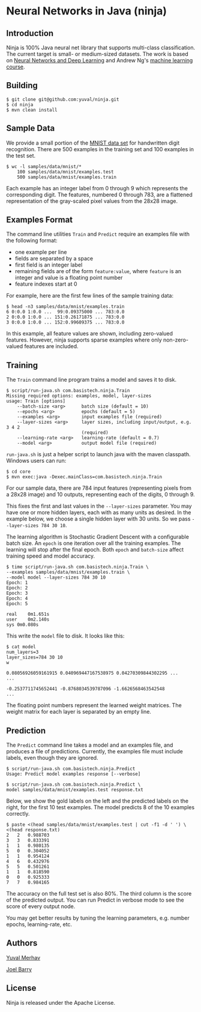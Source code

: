 Neural Networks in Java (ninja)
===============================

Introduction
------------

Ninja is 100% Java neural net library that supports multi-class
classification.  The current target is small- or medium-sized
datasets.  The work is based on [Neural Networks and Deep
Learning](http://neuralnetworksanddeeplearning.com/) and Andrew Ng's
[machine learning course](https://www.coursera.org/learn/machine-learning).

Building
--------

```
$ git clone git@github.com:yuval/ninja.git
$ cd ninja
$ mvn clean install
```

Sample Data
-----------

We provide a small portion of the [MNIST data
set](http://www.deeplearning.net/tutorial/gettingstarted.html) for
handwritten digit recognition.  There are 500 examples in the training
set and 100 examples in the test set.

```
$ wc -l samples/data/mnist/*
    100 samples/data/mnist/examples.test
    500 samples/data/mnist/examples.train
```

Each example has an integer label from 0 through 9 which represents
the corresponding digit.  The features, numbered 0 through 783, are a
flattened representation of the gray-scaled pixel values from the
28x28 image.

Examples Format
---------------

The command line utilities `Train` and `Predict` require an examples
file with the following format:

* one example per line
* fields are separated by a space
* first field is an integer label
* remaining fields are of the form `feature:value`, where `feature` is
  an integer and value is a floating point number
* feature indexes start at 0

For example, here are the first few lines of the sample training data:

```
$ head -n3 samples/data/mnist/examples.train
6 0:0.0 1:0.0 ...  99:0.09375000 ... 783:0.0
2 0:0.0 1:0.0 ... 151:0.26171875 ... 783:0.0
3 0:0.0 1:0.0 ... 152:0.99609375 ... 783:0.0
```

In this example, all feature values are shown, including zero-valued
features.  However, ninja supports sparse examples where only
non-zero-valued features are included.

Training
--------

The `Train` command line program trains a model and saves it to disk.

```
$ script/run-java.sh com.basistech.ninja.Train
Missing required options: examples, model, layer-sizes
usage: Train [options]
    --batch-size <arg>      batch size (default = 10)
    --epochs <arg>          epochs (default = 5)
    --examples <arg>        input examples file (required)
    --layer-sizes <arg>     layer sizes, including input/output, e.g. 3 4 2
                            (required)
    --learning-rate <arg>   learning-rate (default = 0.7)
    --model <arg>           output model file (required)
```

`run-java.sh` is just a helper script to launch java with the maven
classpath.  Windows users can run:

```
$ cd core
$ mvn exec:java -Dexec.mainClass=com.basistech.ninja.Train
```

For our sample data, there are 784 input features (representing pixels
from a 28x28 image) and 10 outputs, representing each of the digits, 0
through 9.

This fixes the first and last values in the `--layer-sizes` parameter.
You may have one or more hidden layers, each with as many units as
desired.  In the example below, we choose a single hidden layer with
30 units.  So we pass ``--layer-sizes 784 30 10``.

The learning algorithm is Stochastic Gradient Descent with a
configurable batch size.  An `epoch` is one iteration over all the
training examples.  The learning will stop after the final epoch.
Both `epoch` and `batch-size` affect training speed and model
accuracy.

```
$ time script/run-java.sh com.basistech.ninja.Train \
--examples samples/data/mnist/examples.train \
--model model --layer-sizes 784 30 10
Epoch: 1
Epoch: 2
Epoch: 3
Epoch: 4
Epoch: 5

real	0m1.651s
user	0m2.140s
sys	0m0.080s
```

This write the `model` file to disk.  It looks like this:

```
$ cat model
num_layers=3
layer_sizes=784 30 10
w

0.08056926059161915 0.040969447167538975 0.04270309844302295 ...
...

-0.2537711745652441 -0.8768034539787096 -1.6626568463542548
...
```

The floating point numbers represent the learned weight matrices.  The
weight matrix for each layer is separated by an empty line.

Prediction
----------

The `Predict` command line takes a model and an examples file, and
produces a file of predictions.  Currently, the examples file must
include labels, even though they are ignored.

```
$ script/run-java.sh com.basistech.ninja.Predict
Usage: Predict model examples response [--verbose]
```

```
$ script/run-java.sh com.basistech.ninja.Predict \
model samples/data/mnist/examples.test response.txt
```

Below, we show the gold labels on the left and the predicted labels on
the right, for the first 10 test examples.  The model predicts 8 of
the 10 examples correctly.

```
$ paste <(head samples/data/mnist/examples.test | cut -f1 -d ' ') \
<(head response.txt)
2	2	0.988703
3	3	0.833391
1	1	0.980135
5	0	0.304052
1	1	0.954124
4	6	0.432976
5	5	0.501261
1	1	0.818590
0	0	0.925333
7	7	0.984165
```

The accuracy on the full test set is also 80%. The third column is the score of the predicted output.
You can run Predict in verbose mode to see the score of every output node. 

You may get better results by tuning the learning parameters,
e.g. number epochs, learning-rate, etc.

Authors
-------

[Yuval Merhav](https://github.com/yuval/)

[Joel Barry](https://github.com/joelb-git/)

License
-------

Ninja is released under the Apache License.
